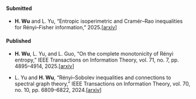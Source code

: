 #### Submitted

- <strong>H. Wu</strong> and L. Yu, “Entropic isoperimetric and Cramér–Rao inequalities for Rényi–Fisher
information,” 2025.[[arxiv](https://arxiv.org/abs/2504.01837v2)]

#### Published

- <strong>H. Wu</strong>, L. Yu, and L. Guo, “On the complete monotonicity of Rényi entropy,” <span class="italic-journal">IEEE
Transactions on Information Theory</span>, vol. 71, no. 7, pp. 4895–4914, 2025.[[arxiv](https://arxiv.org/abs/2312.01819v3)]

- L. Yu and <strong>H. Wu</strong>, “Rényi–Sobolev inequalities and connections to spectral graph theory,” <span class="italic-journal">IEEE
Transactions on Information Theory</span>, vol. 70, no. 10, pp. 6809–6822, 2024.[[arxiv](https://arxiv.org/abs/2306.12288v2)]



